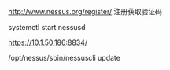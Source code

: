 http://www.nessus.org/register/
注册获取验证码

systemctl start nessusd

https://10.1.50.186:8834/

/opt/nessus/sbin/nessuscli update
